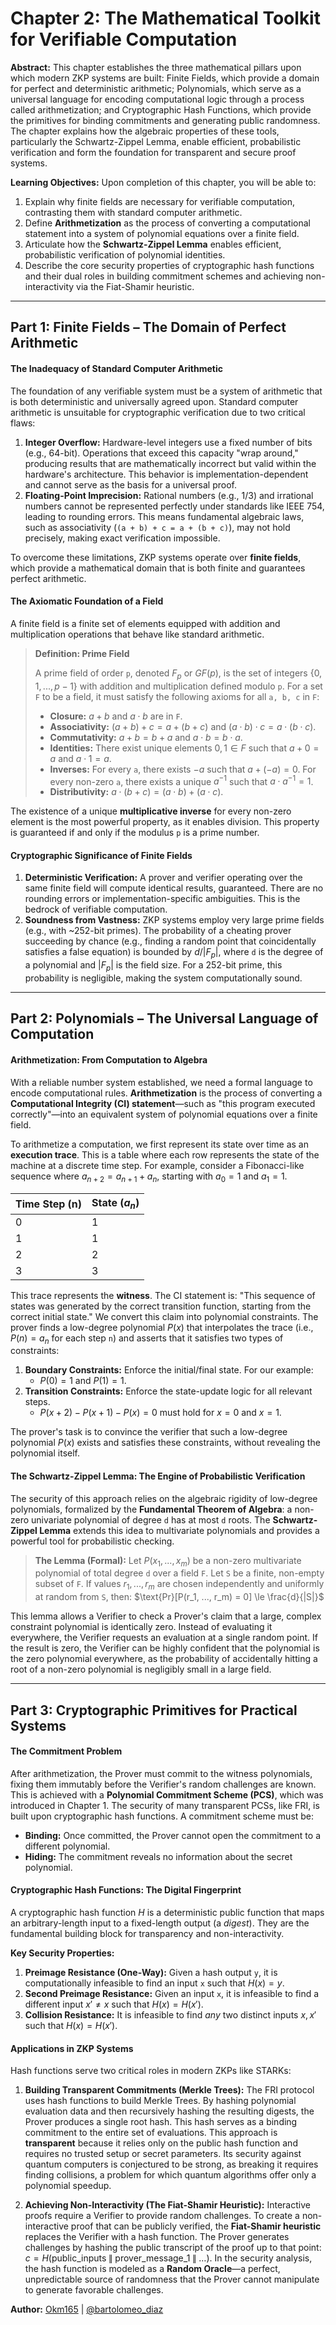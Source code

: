 # Chapter 2: The Mathematical Toolkit for Verifiable Computation

**Abstract:** This chapter establishes the three mathematical pillars upon which modern ZKP systems are built: Finite Fields, which provide a domain for perfect and deterministic arithmetic; Polynomials, which serve as a universal language for encoding computational logic through a process called arithmetization; and Cryptographic Hash Functions, which provide the primitives for binding commitments and generating public randomness. The chapter explains how the algebraic properties of these tools, particularly the Schwartz-Zippel Lemma, enable efficient, probabilistic verification and form the foundation for transparent and secure proof systems.

**Learning Objectives:** Upon completion of this chapter, you will be able to:

1.  Explain why finite fields are necessary for verifiable computation, contrasting them with standard computer arithmetic.
2.  Define **Arithmetization** as the process of converting a computational statement into a system of polynomial equations over a finite field.
3.  Articulate how the **Schwartz-Zippel Lemma** enables efficient, probabilistic verification of polynomial identities.
4.  Describe the core security properties of cryptographic hash functions and their dual roles in building commitment schemes and achieving non-interactivity via the Fiat-Shamir heuristic.

---

## Part 1: Finite Fields – The Domain of Perfect Arithmetic

#### The Inadequacy of Standard Computer Arithmetic

The foundation of any verifiable system must be a system of arithmetic that is both deterministic and universally agreed upon. Standard computer arithmetic is unsuitable for cryptographic verification due to two critical flaws:

1.  **Integer Overflow:** Hardware-level integers use a fixed number of bits (e.g., 64-bit). Operations that exceed this capacity "wrap around," producing results that are mathematically incorrect but valid within the hardware's architecture. This behavior is implementation-dependent and cannot serve as the basis for a universal proof.
2.  **Floating-Point Imprecision:** Rational numbers (e.g., 1/3) and irrational numbers cannot be represented perfectly under standards like IEEE 754, leading to rounding errors. This means fundamental algebraic laws, such as associativity (`(a + b) + c = a + (b + c)`), may not hold precisely, making exact verification impossible.

To overcome these limitations, ZKP systems operate over **finite fields**, which provide a mathematical domain that is both finite and guarantees perfect arithmetic.

#### The Axiomatic Foundation of a Field

A finite field is a finite set of elements equipped with addition and multiplication operations that behave like standard arithmetic.

> **Definition: Prime Field**
>
> A prime field of order `p`, denoted $`F_p`$ or $`GF(p)`$, is the set of integers $\{0, 1, ..., p-1\}$ with addition and multiplication defined modulo `p`. For a set `F` to be a field, it must satisfy the following axioms for all `a, b, c` in `F`:
>
> - **Closure:** $`a + b`$ and $`a \cdot b`$ are in `F`.
> - **Associativity:** $`(a + b) + c = a + (b + c)`$ and $`(a \cdot b) \cdot c = a \cdot (b \cdot c)`$.
> - **Commutativity:** $`a + b = b + a`$ and $`a \cdot b = b \cdot a`$.
> - **Identities:** There exist unique elements $`0, 1 \in F`$ such that $`a + 0 = a`$ and $`a \cdot 1 = a`$.
> - **Inverses:** For every `a`, there exists $`-a`$ such that $`a + (-a) = 0`$. For every non-zero `a`, there exists a unique $`a^{-1}`$ such that $`a \cdot a^{-1} = 1`$.
> - **Distributivity:** $`a \cdot (b + c) = (a \cdot b) + (a \cdot c)`$.

The existence of a unique **multiplicative inverse** for every non-zero element is the most powerful property, as it enables division. This property is guaranteed if and only if the modulus `p` is a prime number.

#### Cryptographic Significance of Finite Fields

1.  **Deterministic Verification:** A prover and verifier operating over the same finite field will compute identical results, guaranteed. There are no rounding errors or implementation-specific ambiguities. This is the bedrock of verifiable computation.
2.  **Soundness from Vastness:** ZKP systems employ very large prime fields (e.g., with ~252-bit primes). The probability of a cheating prover succeeding by chance (e.g., finding a random point that coincidentally satisfies a false equation) is bounded by $`d/|F_p|`$, where `d` is the degree of a polynomial and $`|F_p|`$ is the field size. For a 252-bit prime, this probability is negligible, making the system computationally sound.

---

## Part 2: Polynomials – The Universal Language of Computation

#### Arithmetization: From Computation to Algebra

With a reliable number system established, we need a formal language to encode computational rules. **Arithmetization** is the process of converting a **Computational Integrity (CI) statement**—such as "this program executed correctly"—into an equivalent system of polynomial equations over a finite field.

To arithmetize a computation, we first represent its state over time as an **execution trace**. This is a table where each row represents the state of the machine at a discrete time step. For example, consider a Fibonacci-like sequence where $`a_{n+2} = a_{n+1} + a_n`$, starting with $`a_0 = 1`$ and $`a_1 = 1`$.

| Time Step (n) | State ($`a_n`$) |
| :------------ | :------------ |
| 0             | 1             |
| 1             | 1             |
| 2             | 2             |
| 3             | 3             |

This trace represents the **witness**. The CI statement is: "This sequence of states was generated by the correct transition function, starting from the correct initial state." We convert this claim into polynomial constraints. The prover finds a low-degree polynomial $`P(x)`$ that interpolates the trace (i.e., $`P(n) = a_n`$ for each step `n`) and asserts that it satisfies two types of constraints:

1.  **Boundary Constraints:** Enforce the initial/final state. For our example:
    - $`P(0) = 1`$ and $`P(1) = 1`$.
2.  **Transition Constraints:** Enforce the state-update logic for all relevant steps.
    - $`P(x+2) - P(x+1) - P(x) = 0`$ must hold for $`x=0`$ and $`x=1`$.

The prover's task is to convince the verifier that such a low-degree polynomial $`P(x)`$ exists and satisfies these constraints, without revealing the polynomial itself.

#### The Schwartz-Zippel Lemma: The Engine of Probabilistic Verification

The security of this approach relies on the algebraic rigidity of low-degree polynomials, formalized by the **Fundamental Theorem of Algebra**: a non-zero univariate polynomial of degree `d` has at most `d` roots. The **Schwartz-Zippel Lemma** extends this idea to multivariate polynomials and provides a powerful tool for probabilistic checking.

> **The Lemma (Formal):** Let $`P(x_1, ..., x_m)`$ be a non-zero multivariate polynomial of total degree `d` over a field `F`. Let `S` be a finite, non-empty subset of `F`. If values $`r_1, ..., r_m`$ are chosen independently and uniformly at random from `S`, then: $`\text{Pr}[P(r_1, ..., r_m) = 0] \le \frac{d}{|S|}`$

This lemma allows a Verifier to check a Prover's claim that a large, complex constraint polynomial is identically zero. Instead of evaluating it everywhere, the Verifier requests an evaluation at a single random point. If the result is zero, the Verifier can be highly confident that the polynomial is the zero polynomial everywhere, as the probability of accidentally hitting a root of a non-zero polynomial is negligibly small in a large field.

---

## Part 3: Cryptographic Primitives for Practical Systems

#### The Commitment Problem

After arithmetization, the Prover must commit to the witness polynomials, fixing them immutably before the Verifier's random challenges are known. This is achieved with a **Polynomial Commitment Scheme (PCS)**, which was introduced in Chapter 1. The security of many transparent PCSs, like FRI, is built upon cryptographic hash functions. A commitment scheme must be:

- **Binding:** Once committed, the Prover cannot open the commitment to a different polynomial.
- **Hiding:** The commitment reveals no information about the secret polynomial.

#### Cryptographic Hash Functions: The Digital Fingerprint

A cryptographic hash function $`H`$ is a deterministic public function that maps an arbitrary-length input to a fixed-length output (a _digest_). They are the fundamental building block for transparency and non-interactivity.

**Key Security Properties:**

1.  **Preimage Resistance (One-Way):** Given a hash output `y`, it is computationally infeasible to find an input `x` such that $`H(x) = y`$.
2.  **Second Preimage Resistance:** Given an input `x`, it is infeasible to find a different input $`x' \ne x`$ such that $`H(x) = H(x')`$.
3.  **Collision Resistance:** It is infeasible to find _any_ two distinct inputs $`x, x'`$ such that $`H(x) = H(x')`$.

#### Applications in ZKP Systems

Hash functions serve two critical roles in modern ZKPs like STARKs:

1.  **Building Transparent Commitments (Merkle Trees):** The FRI protocol uses hash functions to build Merkle Trees. By hashing polynomial evaluation data and then recursively hashing the resulting digests, the Prover produces a single root hash. This hash serves as a binding commitment to the entire set of evaluations. This approach is **transparent** because it relies only on the public hash function and requires no trusted setup or secret parameters. Its security against quantum computers is conjectured to be strong, as breaking it requires finding collisions, a problem for which quantum algorithms offer only a polynomial speedup.

2.  **Achieving Non-Interactivity (The Fiat-Shamir Heuristic):** Interactive proofs require a Verifier to provide random challenges. To create a non-interactive proof that can be publicly verified, the **Fiat-Shamir heuristic** replaces the Verifier with a hash function. The Prover generates challenges by hashing the public transcript of the proof up to that point: $`c = H(\text{public\_inputs} \mathbin{\|} \text{prover\_message\_1} \mathbin{\|} \dots)`$. In the security analysis, the hash function is modeled as a **Random Oracle**—a perfect, unpredictable source of randomness that the Prover cannot manipulate to generate favorable challenges.

**Author:** [Okm165](https://github.com/Okm165) | [@bartolomeo_diaz](https://x.com/bartolomeo_diaz)